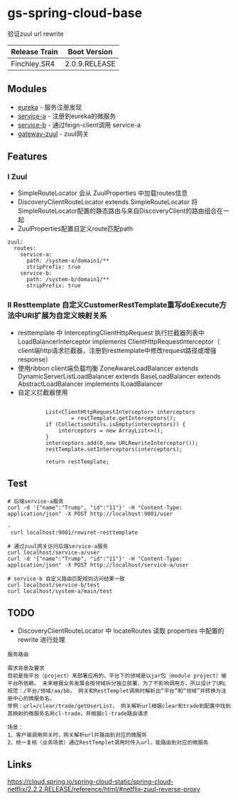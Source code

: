 # gs-spring-cloud-base
验证zuul url rewrite

| Release Train |  Boot Version |
| :--- | :---: | 
| Finchley.SR4 | 2.0.9.RELEASE | 

## Modules

* [eureka](./eureka) - 服务注册发现
* [service-a](./service-a) - 注册到eureka的微服务
* [service-b](./service-b) - 通过feign-client调用 service-a
* [gateway-zuul](./gateway-zuul) - zuul网关

## Features

### I Zuul
- SimpleRouteLocator 会从 ZuulProperties 中加载routes信息
- DiscoveryClientRouteLocator extends SimpleRouteLocator  将SimpleRouteLocator配置的静态路由与来自DiscoveryClient的路由组合在一起
- ZuulProperties配置自定义route匹配path
``` 
zuul:
  routes:
    service-a:
      path: /system-a/domain1/**
      stripPrefix: true
    service-b:
      path: /system-b/domain1/**
      stripPrefix: true
```

### II Resttemplate  自定义CustomerRestTemplate重写doExecute方法中URI扩展为自定义映射关系
- resttemplate 中 InterceptingClientHttpRequest 执行拦截器列表中 LoadBalancerInterceptor implements ClientHttpRequestInterceptor（
client端http请求拦截器，注册到resttemplate中修改request路径或增强response） 
- 使用ribbon client端负载均衡 ZoneAwareLoadBalancer extends DynamicServerListLoadBalancer extends BaseLoadBalancer extends AbstractLoadBalancer implements ILoadBalancer
- 自定义拦截器使用

``` RestTemplate restTemplate = new RestTemplate();
    
            List<ClientHttpRequestInterceptor> interceptors
                    = restTemplate.getInterceptors();
            if (CollectionUtils.isEmpty(interceptors)) {
                interceptors = new ArrayList<>();
            }
            interceptors.add(0,new URLRewriteInterceptor());
            restTemplate.setInterceptors(interceptors);
    
            return restTemplate;
 ``` 

## Test 

```
# 后端service-a服务
curl -d '{"name":"Trump", "id":"11"}' -H "Content-Type: application/json" -X POST http://localhost:9001/user

- 
 curl localhost:9001/rewiret-resttemplate

# 通过zuul网关访问后端service-a服务
curl localhost/service-a/user
curl -d '{"name":"Trump", "id":"11"}' -H "Content-Type: application/json" -X POST http://localhost/service-a/user

# service-b 自定义路由匹配规则访问结果一致
curl localhost/service-b/test
curl localhost/system-a/main/test
```

## TODO
- DiscoveryClientRouteLocator 中 locateRoutes 读取 properties 中配置的rewrite 进行处理

``` 
服务路由

需求背景及要求
目前是按平台（project）来部署应用的，平台下的领域是以jar包（module project）被平台所依赖。 未来根据业务发展会按领域拆分独立部署，为了不影响调用方，所以设计了URL规范：/平台/领域/aa/bb， 网关和RestTemplet调用时解析出“平台”和“领域”并转换为注册中心的微服务名。
举例：url=/clear/trade/getUserList， 网关解析url根据clear和trade到配置中找到其映射的微服务名称cl-trade，并根据cl-trade路由请求

场景：
1、客户端调用网关时，网关解析url并路由到对应的微服务
2、统一复核（业务场景）通过RestTemplet调用时传入url，能路由到对应的微服务
```


## Links
https://cloud.spring.io/spring-cloud-static/spring-cloud-netflix/2.2.2.RELEASE/reference/html/#netflix-zuul-reverse-proxy 

